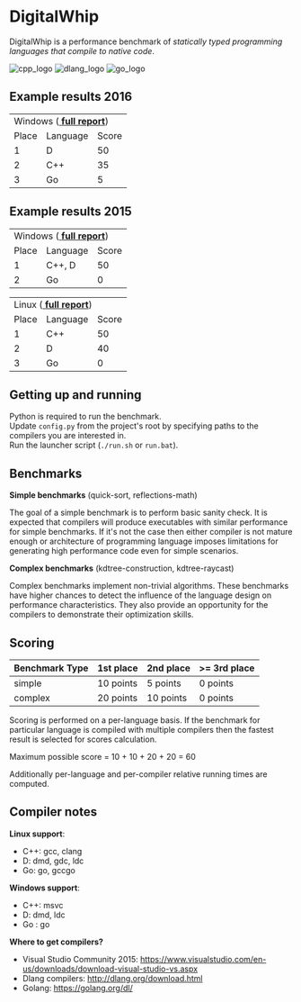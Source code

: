 DigitalWhip
===========

DigitalWhip is a performance benchmark of _statically typed programming languages that compile to native code_.

![cpp_logo](https://cloud.githubusercontent.com/assets/4964024/23078950/673511b2-f553-11e6-8fde-53b318ae2a18.png)
![dlang_logo](https://cloud.githubusercontent.com/assets/4964024/23079892/741f50fa-f557-11e6-8815-e15ad5e48b7e.png)
![go_logo](https://cloud.githubusercontent.com/assets/4964024/23079852/49f3268a-f557-11e6-8af3-78cac1b699ce.png)

Example results 2016
--------------------
<table>
    <tr><td colspan=3>Windows
    (<a href="https://github.com/kennyalive/DigitalWhip/files/787143/example_windows_results_2016.txt">
    <b>full report</b></a>)</td></tr>
    <tr><td>Place</td><td>Language</td><td>Score</td></tr>
    <tr><td>1</td><td>D</td><td>50</td></tr>
    <tr><td>2</td><td>C++</td><td>35</td></tr>
    <tr><td>3</td><td>Go</td><td>5</td></tr>
</table>

Example results 2015
--------------------
<table>
    <tr><td colspan=3>Windows
    (<a href="https://github.com/artemalive/DigitalWhip/files/157777/example_windows_results.txt">
    <b>full report</b></a>)</td></tr>
    <tr><td>Place</td><td>Language</td><td>Score</td></tr>
    <tr><td>1</td><td>C++, D</td><td>50</td></tr>
    <tr><td>2</td><td>Go</td><td>0</td></tr>
</table>

<table>
    <tr><td colspan=3>Linux
    (<a href="https://github.com/artemalive/DigitalWhip/files/157778/example_linux_results.txt">
    <b>full report</b></a>)</td></tr>
    <tr><td>Place</td><td>Language</td><td>Score</td></tr>
    <tr><td>1</td><td>C++</td><td>50</td></tr>
    <tr><td>2</td><td>D</td><td>40</td></tr>
    <tr><td>3</td><td>Go</td><td>0</td></tr>
</table>

Getting up and running
----------------------
Python is required to run the benchmark.</br>
Update `config.py` from the project's root by specifying paths to the compilers you are interested in.</br>
Run the launcher script (`./run.sh` or `run.bat`).

Benchmarks
----------

**Simple benchmarks** (quick-sort, reflections-math)

The goal of a simple benchmark is to perform basic sanity check. It is expected that compilers will produce executables with similar performance for simple benchmarks. If it's not the case then either compiler is not mature enough or architecture of programming language imposes limitations for generating high performance code even for simple scenarios.

**Complex benchmarks** (kdtree-construction, kdtree-raycast)

Complex benchmarks implement non-trivial algorithms. These benchmarks have higher chances to detect the influence of the language design on performance characteristics. They also provide an opportunity for the compilers to demonstrate their optimization skills.

Scoring
-------

| Benchmark Type | 1st place  | 2nd place  | >= 3rd place |
| -------------- |------------|------------|--------------|
| simple         | 10 points  | 5  points  | 0 points     |
| complex        | 20 points  | 10 points  | 0 points     |

Scoring is performed on a per-language basis. If the benchmark for particular language is compiled with multiple compilers then the fastest result is selected for scores calculation.

Maximum possible score = 10 + 10 + 20 + 20 = 60

Additionally per-language and per-compiler relative running times are computed.

Compiler notes
--------------
**Linux support**:
* C++: gcc, clang
* D: dmd, gdc, ldc
* Go: go, gccgo

**Windows support**:
* C++: msvc
* D: dmd, ldc
* Go : go

**Where to get compilers?**
* Visual Studio Community 2015: https://www.visualstudio.com/en-us/downloads/download-visual-studio-vs.aspx
* Dlang compilers: http://dlang.org/download.html
* Golang: https://golang.org/dl/
